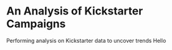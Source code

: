 # An Analysis of Kickstarter Campaigns
Performing analysis on Kickstarter data to uncover trends
Hello
